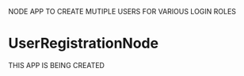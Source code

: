 NODE APP TO CREATE MUTIPLE USERS FOR VARIOUS LOGIN ROLES
# UserRegistrationNode
THIS APP IS BEING CREATED
